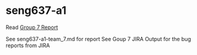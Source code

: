 # seng637-a1

Read [Group 7 Report](seng637-a1-team_7.md) 

See seng637-a1-team_7.md for report
See Goup 7 JIRA Output for the bug reports from JIRA
